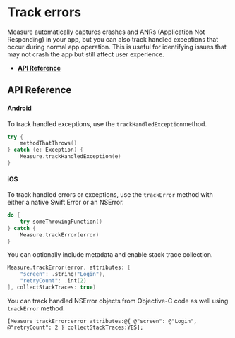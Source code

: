 # Track errors

Measure automatically captures crashes and ANRs (Application Not Responding) in your app, but you can also track handled
exceptions that occur during normal app operation. This is useful for identifying issues that may not crash the app but
still affect user experience.

- [**API Reference**](#api-reference)

## API Reference

#### Android

To track handled exceptions, use the `trackHandledException`method.

```kotlin
try {
    methodThatThrows()
} catch (e: Exception) {
    Measure.trackHandledException(e)
}
```

#### iOS

To track handled errors or exceptions, use the `trackError` method with either a native Swift Error or an NSError.

```swift
do {
    try someThrowingFunction()
} catch {
    Measure.trackError(error)
}
```

You can optionally include metadata and enable stack trace collection.

```swift
Measure.trackError(error, attributes: [
    "screen": .string("Login"),
    "retryCount": .int(2)
], collectStackTraces: true)
```

You can track handled NSError objects from Objective-C code as well using `trackError` method.

```objc
[Measure trackError:error attributes:@{ @"screen": @"Login", @"retryCount": 2 } collectStackTraces:YES];
```

